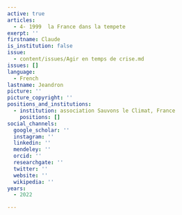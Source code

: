 ```yaml
---
active: true
articles:
  - 4- 1999  la France dans la tempete
exerpt: ''
firstname: Claude
is_institution: false
issue:
  - content/issues/Agir en temps de crise.md
issues: []
language:
  - French
lastname: Jeandron
picture: ''
picture_copyright: ''
positions_and_institutions:
  - institution: association Sauvons le Climat, France
    positions: []
social_channels:
  google_scholar: ''
  instagram: ''
  linkedin: ''
  mendeley: ''
  orcid: ''
  researchgate: ''
  twitter: ''
  website: ''
  wikipedia: ''
years:
  - 2022

---
```

